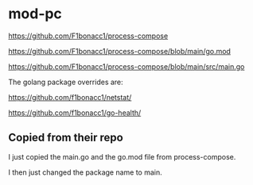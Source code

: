 # mod-pc


https://github.com/F1bonacc1/process-compose

https://github.com/F1bonacc1/process-compose/blob/main/go.mod

https://github.com/F1bonacc1/process-compose/blob/main/src/main.go

The golang package overrides are:

https://github.com/f1bonacc1/netstat/

https://github.com/f1bonacc1/go-health/ 

## Copied from their repo

I just copied the main.go and the go.mod file from process-compose. 

I then just changed the package name to main.















